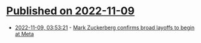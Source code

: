 # [Published on 2022-11-09](index.md)

* [2022-11-09, 03:53:21](https://news.ycombinator.com/item?id=33527344) - [Mark Zuckerberg confirms broad layoffs to begin at Meta](https://www.theguardian.com/technology/2022/nov/08/meta-layoffs-facebook-mark-zuckerberg)
